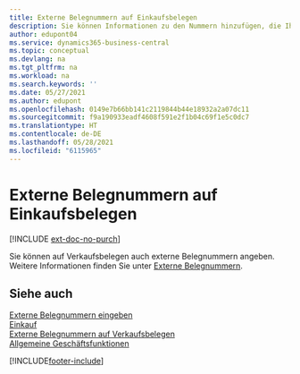 ```yaml
---
title: Externe Belegnummern auf Einkaufsbelegen
description: Sie können Informationen zu den Nummern hinzufügen, die Ihre Kreditoren den von ihnen gesendeten Belegen zuweisen, indem Sie das Feld „Externe Dokumentnummer“ oder das Feld „Ihre Referenz“ verwenden. Hier erfahren Sie mehr über den Unterschied zwischen den beiden Feldern.
author: edupont04
ms.service: dynamics365-business-central
ms.topic: conceptual
ms.devlang: na
ms.tgt_pltfrm: na
ms.workload: na
ms.search.keywords: ''
ms.date: 05/27/2021
ms.author: edupont
ms.openlocfilehash: 0149e7b66bb141c2119844b44e18932a2a07dc11
ms.sourcegitcommit: f9a190933eadf4608f591e2f1b04c69f1e5c0dc7
ms.translationtype: HT
ms.contentlocale: de-DE
ms.lasthandoff: 05/28/2021
ms.locfileid: "6115965"
---
```

# <a name="external-document-numbers-on-purchase-documents"></a>Externe Belegnummern auf Einkaufsbelegen

[!INCLUDE [ext-doc-no-purch](includes/ext-doc-no-purch.md)]

Sie können auf Verkaufsbelegen auch externe Belegnummern angeben. Weitere Informationen finden Sie unter [Externe Belegnummern](sales-how-invoice-sales.md#external-document-numbers).

## <a name="see-also"></a>Siehe auch

[Externe Belegnummern eingeben](across-enter-external-document-numbers.md)  
[Einkauf](purchasing-manage-purchasing.md)  
[Externe Belegnummern auf Verkaufsbelegen](sales-how-invoice-sales.md#external-document-numbers)  
[Allgemeine Geschäftsfunktionen](ui-across-business-areas.md)  

[!INCLUDE[footer-include](includes/footer-banner.md)]